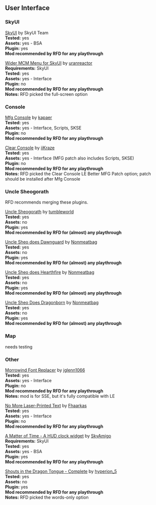 ## User Interface

### SkyUI

[SkyUI](https://www.nexusmods.com/skyrim/mods/3863) by SkyUI Team  
	**Tested:** yes  
	**Assets:** yes - BSA  
	**Plugin:** yes  
	**Mod recommended by RFD for any playthrough**  
  
[Wider MCM Menu for SkyUI](https://www.nexusmods.com/skyrim/mods/95924) by [uranreactor](https://www.nexusmods.com/users/1863120)  
	**Requirements:** SkyUI  
	**Tested:** yes  
	**Assets:** yes - Interface  
	**Plugin:** no  
	**Mod recommended by RFD for any playthrough**  
	**Notes:** RFD picked the full-screen option  
  
### Console
[Mfg Console](https://www.nexusmods.com/skyrim/mods/44596) by [kapaer](https://www.nexusmods.com/users/1024728)  
	**Tested:** yes  
	**Assets:** yes - Interface, Scripts, SKSE  
	**Plugin:** no  
	**Mod recommended by RFD for any playthrough**  
  
[Clear Console](https://www.nexusmods.com/skyrim/mods/95740) by [iiKraze](https://www.nexusmods.com/users/26283589)  
	**Tested:** yes  
	**Assets:** yes - Interface (MFG patch also includes Scripts, SKSE)  
	**Plugin:** no  
	**Mod recommended by RFD for any playthrough**  
	**Notes:** RFD picked the Clear Console LE Better MFG Patch option; patch should be installed after Mfg Console  
  
### Uncle Sheogorath  
RFD recommends merging these plugins.  
  
[Uncle Sheogorath](https://www.nexusmods.com/skyrim/mods/12234) by [tumbleworld](https://www.nexusmods.comusers/470889)  
	**Tested:** yes  
	**Assets:** no  
	**Plugin:** yes  
	**Mod recommended by RFD for (almost) any playthrough**  
  
[Uncle Sheo does Dawnguard](https://www.nexusmods.com/skyrim/mods/31766) by [Nonmeatbag](https://www.nexusmods.com/users/2780823)  
	**Tested:** yes  
	**Assets:** no  
	**Plugin:** yes  
	**Mod recommended by RFD for (almost) any playthrough**  
  
[Uncle Sheo does Hearthfire](https://www.nexusmods.com/skyrim/mods/31820) by [Nonmeatbag](https://www.nexusmods.com/users/2780823)  
	**Tested:** yes  
	**Assets:** no  
	**Plugin:** yes  
	**Mod recommended by RFD for (almost) any playthrough**  
  
[Uncle Sheo Does Dragonborn](https://www.nexusmods.com/skyrim/mods/36987) by [Nonmeatbag](https://www.nexusmods.com/users/2780823)  
	**Tested:** yes  
	**Assets:** no  
	**Plugin:** yes  
	**Mod recommended by RFD for (almost) any playthrough**  
  
### Map
needs testing
  
### Other
[Morrowind Font Replacer](https://www.nexusmods.com/skyrimspecialedition/mods/2784) by [jglenn1066](https://www.nexusmods.com/users/26044699)  
	**Tested:** yes  
	**Assets:** yes - Interface  
	**Plugin:** no  
	**Mod recommended by RFD for any playthrough**  
	**Notes:** mod is for SSE, but it's fully compatible with LE  
  
[No More Laser-Printed Text](https://www.nexusmods.com/skyrim/mods/62208) by [Fhaarkas](https://www.nexusmods.com/users/1157655)  
	**Tested:** yes  
	**Assets:** yes - Interface  
	**Plugin:** no  
	**Mod recommended by RFD for any playthrough**  
  
[A Matter of Time - A HUD clock widget](https://www.nexusmods.com/skyrim/mods/44091) by [SkyAmigo](https://www.nexusmods.com/users/7777990)  
	**Requirements:** SkyUI  
	**Tested:** yes  
	**Assets:** yes - BSA  
	**Plugin:** yes  
	**Mod recommended by RFD for any playthrough**  
  
[Shouts in the Dragon Tongue - Complete](https://www.nexusmods.com/skyrim/mods/32821) by [hyperion_5](https://www.nexusmods.com/users/215853)  
	**Tested:** yes  
	**Assets:** no  
	**Plugin:** yes  
	**Mod recommended by RFD for any playthrough**  
	**Notes:** RFD picked the words-only option  
  
